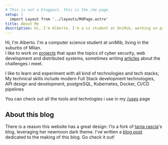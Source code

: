 ```yaml
---
# This is not a blogpost, this is the /me page
setup: |
  import Layout from '../layouts/MdPage.astro'
title: About Me
description: Hi, I'm Alberto. I'm a cs student at UniMib, working on projects that span the topics of cyber security, web development and distributed systems
---
```


 
Hi, I'm Alberto. I'm a computer science student at uniMib, living in the suburbs of Milan.<br/>
 I like to work on <a href="/projects" >projects</a> that span
the topics of cyber security, web development
and distributed systems, sometimes writing <a href="articles" >articles</a> about the challenges i meet.

I like to learn and experiment with all kind of technologies and tech stacks;<br/>
My technical skills include modern Full Stack development technologies,
API design and development, postgreSQL, Kubernetes, Docker, CI/CD pipelines

You can check out all the tools and technlogies i use in my <a href="/uses">/uses</a> page

## About this blog

There is a reason this website has a great design: I'ts a fork of
<a href="https://github.com/taniarascia/taniarascia.com">tania rascia</a>'s blog,
leveraging her newmoon dark theme.
I've written a <a href="/posts/helloworld">blog post</a> dedicated to the making of this blog. Go check it out!
